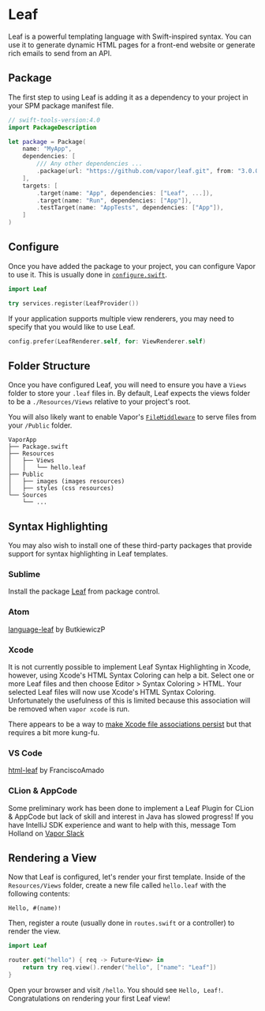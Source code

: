 # Leaf

Leaf is a powerful templating language with Swift-inspired syntax. You can use it to generate dynamic HTML pages for a front-end website or generate rich emails to send from an API.

## Package

The first step to using Leaf is adding it as a dependency to your project in your SPM package manifest file.

```swift
// swift-tools-version:4.0
import PackageDescription

let package = Package(
    name: "MyApp",
    dependencies: [
        /// Any other dependencies ...
        .package(url: "https://github.com/vapor/leaf.git", from: "3.0.0"),
    ],
    targets: [
        .target(name: "App", dependencies: ["Leaf", ...]),
        .target(name: "Run", dependencies: ["App"]),
        .testTarget(name: "AppTests", dependencies: ["App"]),
    ]
)
```

## Configure

Once you have added the package to your project, you can configure Vapor to use it. This is usually done in [`configure.swift`](../getting-started/structure.md#configureswift).

```swift
import Leaf

try services.register(LeafProvider())
```

If your application supports multiple view renderers, you may need to specify that you would like to use Leaf.

```swift
config.prefer(LeafRenderer.self, for: ViewRenderer.self)
```

## Folder Structure

Once you have configured Leaf, you will need to ensure you have a `Views` folder to store your `.leaf` files in. By default, Leaf expects the views folder to be a `./Resources/Views` relative to your project's root.

You will also likely want to enable Vapor's [`FileMiddleware`](https://api.vapor.codes/vapor/latest/Vapor/Classes/FileMiddleware.html) to serve files from your `/Public` folder. 

```
VaporApp
├── Package.swift
├── Resources
│   ├── Views
│   │   └── hello.leaf
├── Public
│   ├── images (images resources)
│   ├── styles (css resources)
└── Sources
    └── ...
```

## Syntax Highlighting

You may also wish to install one of these third-party packages that provide support for syntax highlighting in Leaf templates.

### Sublime

Install the package [Leaf](https://packagecontrol.io/packages/Leaf) from package control.

### Atom

[language-leaf](https://atom.io/packages/language-leaf) by ButkiewiczP

### Xcode

It is not currently possible to implement Leaf Syntax Highlighting in Xcode, however, using Xcode's HTML Syntax Coloring can help a bit. Select one or more Leaf files and then choose Editor > Syntax Coloring > HTML.  Your selected Leaf files will now use Xcode's HTML Syntax Coloring.  Unfortunately the usefulness of this is limited because this association will be removed when `vapor xcode` is run.

There appears to be a way to [make Xcode file associations persist](http://stackoverflow.com/questions/9050035/how-to-make-xcode-recognize-a-custom-file-extension-as-objective-c-for-syntax-hi) but that requires a bit more kung-fu.

### VS Code

[html-leaf](https://marketplace.visualstudio.com/items?itemName=Francisco.html-leaf) by FranciscoAmado

### CLion & AppCode

Some preliminary work has been done to implement a Leaf Plugin for CLion & AppCode but lack of skill and interest in Java has slowed progress! If you have IntelliJ SDK experience and want to help with this, message Tom Holland on [Vapor Slack](http://vapor.team)

## Rendering a View

Now that Leaf is configured, let's render your first template. Inside of the `Resources/Views` folder, create a new file called `hello.leaf` with the following contents:

```leaf
Hello, #(name)!
```

Then, register a route (usually done in `routes.swift` or a controller) to render the view.

```swift
import Leaf

router.get("hello") { req -> Future<View> in
    return try req.view().render("hello", ["name": "Leaf"])
}
```

Open your browser and visit `/hello`. You should see `Hello, Leaf!`. Congratulations on rendering your first Leaf view!
